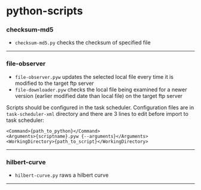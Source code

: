 # python-scripts
### checksum-md5
- `checksum-md5.py` checks the checksum of specified file</br>
---
### file-observer
- `file-observer.pyw` updates the selected local file every time it is modified to the target ftp server</br>
- `file-downloader.pyw` checks the local file being examined for a newer version (earlier modified date than local file) on the target ftp server<br>

Scripts should be configured in the task scheduler. Configuration files are in `task-scheduler-xml` directory
and there are 3 lines to edit before import to task scheduler:
```
<Command>{path_to_python}</Command>
<Arguments>{scriptname}.pyw {--arguments}</Arguments>
<WorkingDirectory>{path_to_script}</WorkingDirectory>
```
---
### hilbert-curve
- `hilbert-curve.py` raws a hilbert curve
---
